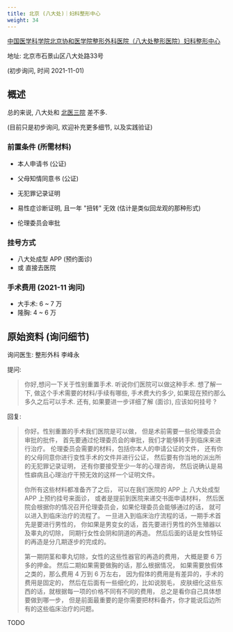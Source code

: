 ```yaml
---
title: 北京 (八大处)｜妇科整形中心
weight: 34
---
```


[中国医学科学院北京协和医学院整形外科医院（八大处整形医院）妇科整形中心](http://www.zhengxing.com.cn/html/1/m//162/191/648.html)

地址: 北京市石景山区八大处路33号

(初步询问, 时间 2021-11-01)

## 概述

总的来说, 八大处和 [北医三院](./pku3) 差不多.

(目前只是初步询问, 欢迎补充更多细节, 以及实践验证)

### 前置条件 (所需材料)

- 本人申请书 (公证)
- 父母知情同意书 (公证)
- 无犯罪记录证明
- 易性症诊断证明, 且一年 "扭转" 无效 (估计是类似回龙观的那种形式)

- 伦理委员会审批

### 挂号方式

- 八大处成型 APP (预约面诊)
- 或 直接去医院

### 手术费用 (2021-11 询问)

- 大手术: 6 ~ 7 万
- 隆胸: 4 ~ 6 万

## 原始资料 (询问细节)

询问医生: 整形外科 李峰永

提问:

> 你好,想问一下关于性别重置手术.
> 听说你们医院可以做这种手术.
> 想了解一下, 做这个手术需要的材料/手续有哪些,
> 手术费大约多少, 如果现在预约那么多久之后可以手术.
> 还有, 如果要进一步详细了解 (面诊), 应该如何挂号 ?

回复:

> 你好。性别重置的手术我们医院是可以做，
> 但是术前需要一些伦理委员会审批的批件，
> 首先要通过伦理委员会的审批，我们才能够转手到临床来进行治疗。
> 伦理委员会需要的材料，包括你本人的申请公证的文件，
> 还有你的父母同意你进行变性手术的文件并进行公证，
> 然后要有你当地的派出所的无犯罪记录证明，
> 还有你要接受至少一年的心理咨询，
> 然后说确认是易性癖病且心理治疗干预无效的这样一个证明文件。
>
> 你所有这些材料都准备齐了之后，
> 可以在我们医院的 APP 上 八大处成型 APP 上预约挂号来面诊，
> 或者是提前到医院来递交书面申请材料，
> 然后医院会根据你的情况召开伦理委员会，如果伦理委员会能够通过的话，
> 就可以进入到临床治疗的流程了。
> 一旦进入到临床治疗流程的话，一期手术首先是要进行男性的，
> 你如果是男变女的话，首先要进行男性的外生殖器以及睾丸的切除，
> 同期行女性会阴和阴道的再造。
> 然后后面的话是女性特征的再造是分几期逐步的完成的。
>
> 第一期阴茎和睾丸切除，女性的这些性器官的再造的费用，
> 大概是要 6 万多的押金。
> 然后二期如果需要做胸的话，那么根据情况，
> 如果需要放假体之类的，那么费用 4 万到 6 万左右，
> 因为假体的费用是有差异的，手术的费用是固定的，
> 然后在后面有一些细化的，比如说脱毛，
> 皮肤细化这些东西的话，就根据每一项的价格不同有不同的费用，
> 总之是看你自己具体想要做到哪一步，
> 但是前面最重要的是你需要把材料备齐，你才能说后边所有的这些临床治疗的问题。

TODO
